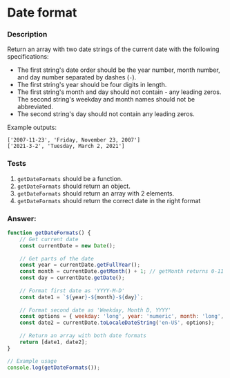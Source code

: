 # Date format

### Description

Return an array with two date strings of the current date with the following specifications:

- The first string's date order should be the year number, month number, and day number separated by dashes (`-`).
- The first string's year should be four digits in length.
- The first string's month and day should not contain - any leading zeros.
The second string's weekday and month names should not be abbreviated.
- The second string's day should not contain any leading zeros.

Example outputs:
```
['2007-11-23', 'Friday, November 23, 2007']
['2021-3-2', 'Tuesday, March 2, 2021']
```

### Tests

1. `getDateFormats` should be a function.
2. `getDateFormats` should return an object.
3. `getDateFormats` should return an array with 2 elements.
4. `getDateFormats` should return the correct date in the right format

### Answer:

```javascript
function getDateFormats() {
    // Get current date
    const currentDate = new Date();
    
    // Get parts of the date
    const year = currentDate.getFullYear();
    const month = currentDate.getMonth() + 1; // getMonth returns 0-11
    const day = currentDate.getDate();
    
    // Format first date as 'YYYY-M-D'
    const date1 = `${year}-${month}-${day}`;
    
    // Format second date as 'Weekday, Month D, YYYY'
    const options = { weekday: 'long', year: 'numeric', month: 'long', day: 'numeric' };
    const date2 = currentDate.toLocaleDateString('en-US', options);
    
    // Return an array with both date formats
    return [date1, date2];
}

// Example usage
console.log(getDateFormats());
```